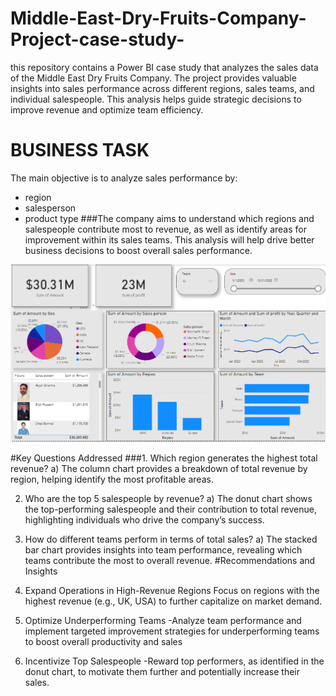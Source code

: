 # Middle-East-Dry-Fruits-Company-Project-case-study-
this repository contains a Power BI case study that analyzes the sales data of the Middle East Dry Fruits Company. The project provides valuable insights into sales performance across different regions, sales teams, and individual salespeople. This analysis helps guide strategic decisions to improve revenue and optimize team efficiency.
# BUSINESS TASK
The main objective is to analyze sales performance by:
- region
- salesperson
- product type
###The company aims to understand which regions and salespeople contribute most to revenue, as well as identify areas for improvement within its sales teams. This analysis will help drive better business decisions to boost overall sales performance.


![Power BI Dashboard screenshot](https://github.com/raifismail/Middle-East-Dry-Fruits-Company-Project-case-study-/blob/33de14d8acd371f2c4534957e991a83df2dc5b3e/Screenshot%202024-10-16%20113359.png)

#Key Questions Addressed
###1. Which region generates the highest total revenue?
a) The column chart provides a breakdown of total revenue by region, helping identify the most profitable areas.
   
2. Who are the top 5 salespeople by revenue?
   a) The donut chart shows the top-performing salespeople and their contribution to total revenue, highlighting individuals 
     who drive the company’s success.

3. How do different teams perform in terms of total sales?
   a) The stacked bar chart provides insights into team performance, revealing which teams contribute the most to overall 
      revenue.
#Recommendations and Insights
1. Expand Operations in High-Revenue Regions
    Focus on regions with the highest revenue (e.g., UK, USA) to further capitalize on market demand.
2. Optimize Underperforming Teams
    -Analyze team performance and implement targeted improvement strategies for underperforming teams to boost overall 
      productivity and sales
3. Incentivize Top Salespeople
    -Reward top performers, as identified in the donut chart, to motivate them further and potentially increase their sales.
  

